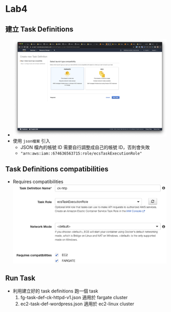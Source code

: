 # Lab4

## 建立 Task Definitions

- ![info](launch-type.png)
- 使用 `json檔案` 引入
  - JSON 檔內的帳號 ID 需要自行調整成自己的帳號 ID，否則會失敗
  - `"arn:aws:iam::674636563715:role/ecsTaskExecutionRole"`

## Task Definitions compatibilities

- Requires compatibilities  
![info](Requires-compatibilities.png)

## Run Task

- 利用建立好的 task definitions 跑一個 task
  1. fg-task-def-ck-httpd-v1.json 適用於 fargate cluster
  2. ec2-task-def-wordpress.json 適用於 ec2-linux cluster
